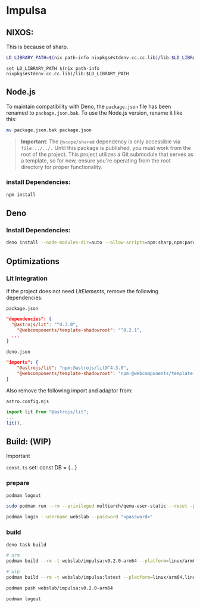 # Impulsa

## NIXOS:

This is because of sharp.

```sh
LD_LIBRARY_PATH=$(nix path-info nixpkgs#stdenv.cc.cc.lib)/lib:$LD_LIBRARY_PATH
```

```fish
set LD_LIBRARY_PATH $(nix path-info nixpkgs#stdenv.cc.cc.lib)/lib:$LD_LIBRARY_PATH
```

## Node.js

To maintain compatibility with Deno, the `package.json` file has been renamed to
`package.json.bak`. To use the Node.js version, rename it like this:

```bash
mv package.json.bak package.json
```

> **Important**: The `@scope/shared` dependency is only accessible via `file:../../.` Until this
> package is published, you must work from the root of the project. This project utilizes a Git
> submodule that serves as a template, so for now, ensure you're operating from the root
> directory for proper functionality.

### install Dependencies:

```bash
npm install
```

## Deno

### Install Dependencies:

```bash
deno install --node-modules-dir=auto --allow-scripts=npm:sharp,npm:parcel,npm:@parcel/watcher
```

## Optimizations

### Lit Integration

If the project does not need _LitElements_, remove the following dependencies:

`package.json`

```json
"dependencies": {
  "@astrojs/lit": "^4.3.0",
	"@webcomponents/template-shadowroot": "^0.2.1",
  ...
}
```

`deno.json`

```json
"imports": {
	"@astrojs/lit": "npm:@astrojs/lit@^4.3.0",
	"@webcomponents/template-shadowroot": "npm:@webcomponents/template-shadowroot@^0.2.1",
}
```

Also remove the following import and adaptor from:

`astro.config.mjs`

```js
import lit from "@astrojs/lit";
...
lit(),
```

## Build: (WIP)

> [!IMPORTANT]
> `const.ts` set: const DB = {...}

### prepare

```sh
podman logout
```

```bash
sudo podman run --rm --privileged multiarch/qemu-user-static --reset -p yes
```

```sh
podman login --username webslab --password "<password>"
```

### build

```sh
deno task build
```

```bash
# arm
podman build --rm -t webslab/impulsa:v0.2.0-arm64 --platform=linux/arm64 .

# wip
podman build --rm -t webslab/impulsa:latest --platform=linux/arm64,linux/amd64 .
```

```sh
podman push webslab/impulsa:v0.2.0-arm64
```

```sh
podman logout
```
